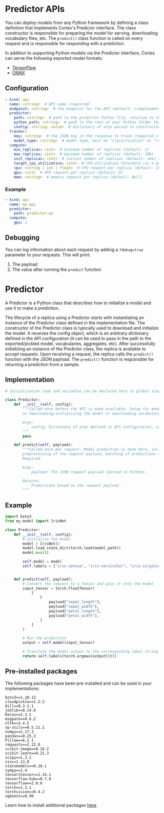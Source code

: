 # Predictor APIs

You can deploy models from any Python framework by defining a class definition that implements Cortex's Predictor interface. The class constructor is responsible for preparing the model for serving, downloading vocabulary files, etc. The `predict()` class function is called on every request and is responsible for responding with a prediction.

In addition to supporting Python models via the Predictor interface, Cortex can serve the following exported model formats:

- [TensorFlow](tensorflow.md)
- [ONNX](onnx.md)

## Configuration

```yaml
- kind: api
  name: <string>  # API name (required)
  endpoint: <string>  # the endpoint for the API (default: /<deployment_name>/<api_name>)
  predictor:
    path: <string>  # path to the predictor Python file, relative to the Cortex root (required)
    python_path: <string>  # path to the root of your Python folder that will be appended to PYTHONPATH (default: folder containing cortex.yaml)
    config: <string: value>  # dictionary of args passed to constructor of predictor (optional)
  tracker:
    key: <string>  # the JSON key in the response to track (required if the response payload is a JSON object)
    model_type: <string>  # model type, must be "classification" or "regression" (required)
  compute:
    min_replicas: <int>  # minimum number of replicas (default: 1)
    max_replicas: <int>  # maximum number of replicas (default: 100)
    init_replicas: <int>  # initial number of replicas (default: <min_replicas>)
    target_cpu_utilization: <int>  # CPU utilization threshold (as a percentage) to trigger scaling (default: 80)
    cpu: <string | int | float>  # CPU request per replica (default: 200m)
    gpu: <int>  # GPU request per replica (default: 0)
    mem: <string>  # memory request per replica (default: Null)
```

### Example

```yaml
- kind: api
  name: my-api
  predictor:
    path: predictor.py
  compute:
    gpu: 1
```

## Debugging

You can log information about each request by adding a `?debug=true` parameter to your requests. This will print:

1. The payload
2. The value after running the `predict` function

# Predictor

A Predictor is a Python class that describes how to initialize a model and use it to make a prediction.

The lifecycle of a replica using a Predictor starts with instantiating an instance of the Predictor class defined in the implementation file. The constructor of the Predictor class is typically used to download and initialize the model. It receives the config object, which is an arbitrary dictionary defined in the API configuration (it can be used to pass in the path to the exported/pickled model, vocabularies, aggregates, etc). After successfully initializing an instance of the Predictor class, the replica is available to accept requests. Upon receiving a request, the replica calls the `predict()` function with the JSON payload. The `predict()` function is responsible for returning a prediction from a sample.

## Implementation

```python
# initialization code and variables can be declared here in global scope

class Predictor:
    def __init__(self, config):
        """Called once before the API is made available. Setup for model serving such
        as downloading/initializing the model or downloading vocabulary can be done here.

        Args:
            config: Dictionary of args defined in API configuration, commonly contains path to model and other metadata.
        """
        pass

    def predict(self, payload):
        """Called once per request. Model prediction is done here, including any
        preprocessing of the request payload, batching of predictions and postprocessing of the model output.
        Required.

        Args:
            payload: The JSON request payload (parsed in Python).

        Returns:
            Predictions based on the request payload
        """
```

## Example

```python
import boto3
from my_model import IrisNet

class Predictor:
    def __init__(self, config):
        # Initialize the model
        model = IrisNet()
        model.load_state_dict(torch.load(model_path))
        model.eval()

        self.model = model
        self.labels = ["iris-setosa", "iris-versicolor", "iris-virginica"]


    def predict(self, payload):
        # Convert the request to a tensor and pass it into the model
        input_tensor = torch.FloatTensor(
            [
                [
                    payload["sepal_length"],
                    payload["sepal_width"],
                    payload["petal_length"],
                    payload["petal_width"],
                ]
            ]
        )

        # Run the prediction
        output = self.model(input_tensor)

        # Translate the model output to the corresponding label string
        return self.labels[torch.argmax(output[0])]
```

## Pre-installed packages

The following packages have been pre-installed and can be used in your implementations:

```text
boto3==1.10.13
cloudpickle==1.2.2
dill==0.3.1.1
joblib==0.14.0
Keras==2.3.1
msgpack==0.6.2
nltk==3.4.5
np-utils==0.5.11.1
numpy==1.17.3
pandas==0.25.3
Pillow==6.2.1
requests==2.22.0
scikit-image==0.16.2
scikit-learn==0.21.3
scipy==1.3.1
six==1.13.0
statsmodels==0.10.1
sympy==1.4
tensor2tensor==1.14.1
tensorflow-hub==0.7.0
tensorflow==2.0.0
torch==1.3.1
torchvision==0.4.2
xgboost==0.90
```

Learn how to install additional packages [here](../dependency-management/python-packages.md).
